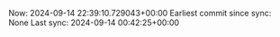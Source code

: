 Now: 2024-09-14 22:39:10.729043+00:00 Earliest commit since sync: None Last sync: 2024-09-14 00:42:25+00:00
